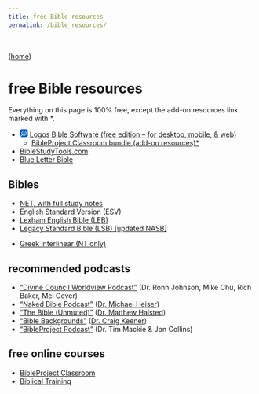 ```yaml
---
title: free Bible resources
permalink: /bible_resources/

---
```


([home](/))

# free Bible resources

Everything on this page is 100% free, except the add-on resources link marked with \*.

- [![‹Logos›](./icons/logos.webp) Logos Bible Software (free edition – for desktop, mobile, & web)](https://www.logos.com/free-edition)
    - [BibleProject Classroom bundle (add-on resources)*](https://www.logos.com/classroom-bundle)
- [BibleStudyTools.com](https://www.biblestudytools.com)
- [Blue Letter Bible](https://www.blueletterbible.org)

## Bibles

- [NET, with full study notes](https://netbible.org)
- [English Standard Version (ESV)](https://www.esv.org)
- [Lexham English Bible (LEB)](https://biblia.com/books/leb)
- [Legacy Standard Bible (LSB) [updated NASB]](https://read.lsbible.org)

<!-- -->

- [Greek interlinear (NT only)](https://bible.xojocloud.net)

## recommended podcasts

- [“Divine Council Worldview Podcast”](https://sites.libsyn.com/513968/site) (Dr. Ronn Johnson, Mike Chu, Rich Baker, Mel Gever)
- [“Naked Bible Podcast”](https://nakedbiblepodcast.com) ([Dr. Michael Heiser](https://drmsh.com))
- [“The Bible (Unmuted)”](https://podcasters.spotify.com/pod/show/the-bible-unmuted) ([Dr. Matthew Halsted](https://matthewhalsted.com))
- [“Bible Backgrounds”](https://www.spreaker.com/podcast/bible-backgrounds--5432498) ([Dr. Craig Keener](https://craigkeener.com))
- [“BibleProject Podcast”](https://bibleproject.com/podcasts/the-bible-project-podcast) (Dr. Tim Mackie & Jon Collins)

## free online courses

- [BibleProject Classroom](https://bibleproject.com/classroom)
- [Biblical Training](https://www.biblicaltraining.org)
